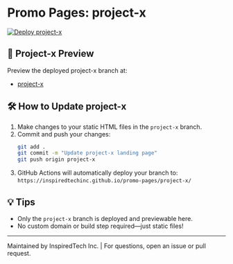 
# Promo Pages: project-x

[![Deploy project-x](https://github.com/inspiredtechinc/promo-pages/actions/workflows/deploy.yml/badge.svg?branch=project-x)](https://github.com/inspiredtechinc/promo-pages/actions/workflows/deploy.yml?query=branch%3Aproject-x)


## 🚀 Project-x Preview

Preview the deployed project-x branch at:

- [project-x](https://inspiredtechinc.github.io/promo-pages/project-x/)

## 🛠 How to Update project-x

1. Make changes to your static HTML files in the `project-x` branch.
2. Commit and push your changes:
	```sh
	git add .
	git commit -m "Update project-x landing page"
	git push origin project-x
	```
3. GitHub Actions will automatically deploy your branch to:
	`https://inspiredtechinc.github.io/promo-pages/project-x/`

## 💡 Tips

- Only the `project-x` branch is deployed and previewable here.
- No custom domain or build step required—just static files!

---
Maintained by InspiredTech Inc. | For questions, open an issue or pull request. 